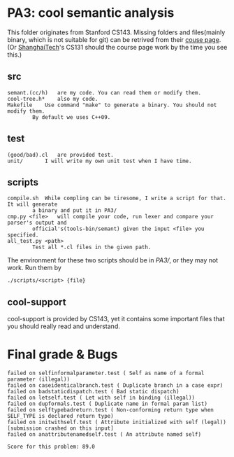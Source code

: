 # PA3: cool semantic analysis

This folder originates from Stanford CS143. Missing folders and files(mainly binary, which is not suitable for git) can be retrived from their [couse page](http://web.stanford.edu/class/cs143/).(Or [ShanghaiTech](http://sist.shanghaitech.edu.cn/faculty/songfu/course/spring2018/CS131/)'s CS131 should the course page work by the time you see this.)

## src

	semant.(cc/h)	are my code. You can read them or modify them.
	cool-tree.h* 	also my code.
	Makefile 	Use command "make" to generate a binary. You should not modify them. 
			By default we uses C++09.

## test

	(good/bad).cl 	are provided test. 
	unit/ 		I will write my own unit test when I have time.

## scripts

	compile.sh 	While compling can be tiresome, I write a script for that. It will generate
			a binary and put it in PA3/
	cmp.py <file>	will compile your code, run lexer and compare your parser's output and 
			official's(tools-bin/semant) given the input <file> you specified.
	all_test.py <path> 
			Test all *.cl files in the given path. 

The environment for these two scripts should be in _PA3/_, or they may not work. Run them by
	
	./scripts/<script> {file}

## cool-support

cool-support is provided by CS143, yet it contains some important files that you should really read and understand.

# Final grade & Bugs

	failed on selfinformalparameter.test ( Self as name of a formal parameter (illegal)) 
	failed on caseidenticalbranch.test ( Duplicate branch in a case expr) 
	failed on badstaticdispatch.test ( Bad static dispatch) 
	failed on letself.test ( Let with self in binding (illegal)) 
	failed on dupformals.test ( Duplicate name in formal param list) 
	failed on selftypebadreturn.test ( Non-conforming return type when SELF_TYPE is declared return type) 
	failed on initwithself.test ( Attribute initialized with self (legal))  [submission crashed on this input]
	failed on anattributenamedself.test ( An attribute named self) 

	Score for this problem: 89.0
